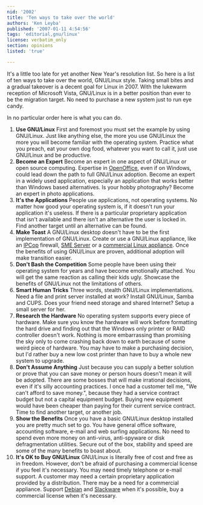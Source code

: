 ```yaml
---
nid: '2002'
title: 'Ten ways to take over the world'
authors: 'Ken Leyba'
published: '2007-01-11 4:54:56'
tags: 'editorial,gnu/linux'
license: verbatim_only
section: opinions
listed: 'true'

---
```

It's a little too late for yet another New Year's resolution list.  So here is a list of ten ways to take over the world, GNU/Linux style.  Taking small bites and a gradual takeover is a decent goal for Linux in 2007.  With the lukewarm reception of Microsoft Vista, GNU/Linux is in a better position than ever to be the migration target.  No need to purchase a new system just to run eye candy.

In no particular order here is what you can do.


1. **Use GNU/Linux** First and foremost you must set the example by using GNU/Linux.  Just like anything else, the more you use GNU/Linux the more you will become familiar with the operating system.  Practice what you preach, eat your own dog food, whatever you want to call it, just use GNU/Linux and be productive.
1. **Become an Expert** Become an expert in one aspect of GNU/Linux or open source computing.  Expertise in [OpenOffice](http://www.openoffice.org), even if on Windows, could lead down the path to full GNU/Linux adoption.  Become an expert in a widely used application, especially an application that works better than Windows based alternatives.  Is your hobby photography?  Become an expert in photo applications.
1. **It's the Applications** People use applications, not operating systems.  No matter how good your operating system is, if it doesn't run your application it's useless.  If there is a particular proprietary application that isn't available and there isn't an alternative the user is locked in.  Find another target until an alternative can be found.
1. **Make Toast** A GNU/Linux desktop doesn't have to be the first implementation of GNU/Linux.  Create or use a GNU/Linux appliance, like an [IPCop](http://www.ipcop.org/) firewall, [SME Server](http://www.smeserver.org/) or a [commercial Linux appliance](http://www.netmax.com).  Once the benefits of using GNU/Linux are proven, additional adoption will make transition easier.
1. **Don't Bash the Competition** Some people have been using their operating system for years and have become emotionally attached.  You will get the same reaction as calling their kids ugly.  Showcase the benefits of GNU/Linux not the limitations of others.
1. **Smart Human Tricks** Three words, stealth GNU/Linux implementations.  Need a file and print server installed at work?  Install GNU/Linux, Samba and CUPS.  Does your friend need storage and shared Internet?  Setup a small server for her.  
1. **Research the Hardware** No operating system supports every piece of hardware.  Make sure you know the hardware will work before formatting the hard drive and finding out that the Windows only printer or RAID controller doesn't work.  Nothing is more embarrassing than promising the sky only to come crashing back down to earth because of some weird piece of hardware.  You may have to make a purchasing decision, but I'd rather buy a new low cost printer than have to buy a whole new system to upgrade.
1. **Don't Assume Anything** Just because you can supply a better solution or prove that you can save money or person hours doesn't mean it will be adopted.  There are some bosses that will make irrational decisions, even if it's silly accounting practices.  I once had a customer tell me, "We can't afford to save money.", because they had a service contract budget but not a capital equipment budget.  Buying new equipment would have been cheaper than paying for their current service contract.  Time to find another target, or another job.
1. **Show the Benefits** Once you have a basic GNU/Linux desktop installed you are pretty much set to go.  You have general office software, accounting software, e-mail and web surfing applications.  No need to spend even more money on anti-virus, anti-spyware or disk defragmentation utilities.  Secure out of the box, stability and speed are some of the many benefits to boast about.
1. **It's OK to Buy GNU/Linux** GNU/Linux is literally free of cost and free as in freedom.  However, don't be afraid of purchasing a commercial license if you feel it's necessary.  You may need timely telephone or e-mail support.  A customer may need a certain proprietary application provided by a distribution.  There may be a need for a commercial appliance.  Support [Debian](http://www.debian.org) and [Slackware](http://www.slackware.com) when it's possible, buy a commercial license when it's necessary.



